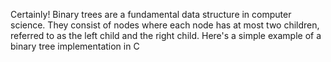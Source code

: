 Certainly! Binary trees are a fundamental data structure in computer science. They consist of nodes where each node has at most two children, referred to as the left child and the right child. Here's a simple example of a binary tree implementation in C
